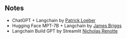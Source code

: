 ## Notes

- ChatGPT + Langchain by [Patrick Loeber](https://www.youtube.com/watch?v=LbT1yp6quS8)
- Hugging Face MPT-7B + Langchain by [James Briggs](https://www.youtube.com/watch?v=DXpk9K7DgMo)
- Langchain Build GPT by Streamlit [Nicholas Renotte](https://www.youtube.com/watch?v=MlK6SIjcjE8)